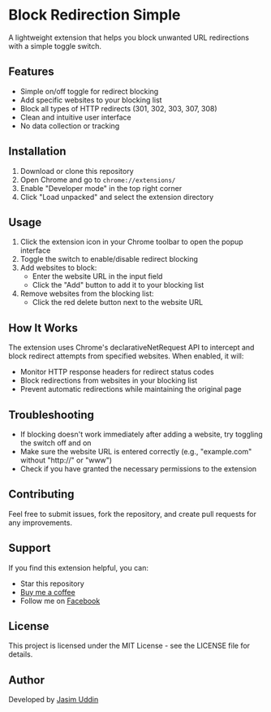 # Block Redirection Simple

A lightweight extension that helps you block unwanted URL redirections with a simple toggle switch.

## Features

- Simple on/off toggle for redirect blocking
- Add specific websites to your blocking list
- Block all types of HTTP redirects (301, 302, 303, 307, 308)
- Clean and intuitive user interface
- No data collection or tracking

## Installation

1. Download or clone this repository
2. Open Chrome and go to `chrome://extensions/`
3. Enable "Developer mode" in the top right corner
4. Click "Load unpacked" and select the extension directory

## Usage

1. Click the extension icon in your Chrome toolbar to open the popup interface
2. Toggle the switch to enable/disable redirect blocking
3. Add websites to block:
   - Enter the website URL in the input field
   - Click the "Add" button to add it to your blocking list
4. Remove websites from the blocking list:
   - Click the red delete button next to the website URL

## How It Works

The extension uses Chrome's declarativeNetRequest API to intercept and block redirect attempts from specified websites. When enabled, it will:

- Monitor HTTP response headers for redirect status codes
- Block redirections from websites in your blocking list
- Prevent automatic redirections while maintaining the original page

## Troubleshooting

- If blocking doesn't work immediately after adding a website, try toggling the switch off and on
- Make sure the website URL is entered correctly (e.g., "example.com" without "http://" or "www")
- Check if you have granted the necessary permissions to the extension

## Contributing

Feel free to submit issues, fork the repository, and create pull requests for any improvements.

## Support

If you find this extension helpful, you can:
- Star this repository
- [Buy me a coffee](https://buymeacoffee.com/jasimuddin)
- Follow me on [Facebook](https://www.facebook.com/jasimuddinevan)

## License

This project is licensed under the MIT License - see the LICENSE file for details.

## Author

Developed by [Jasim Uddin](https://www.facebook.com/jasimuddinevan)
